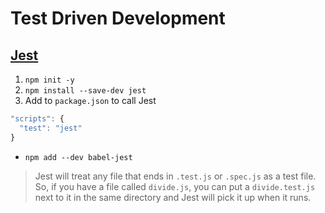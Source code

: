 # Test Driven Development

## [Jest](https://jestjs.io/docs/getting-started)
1. `npm init -y`
2. `npm install --save-dev jest`
3. Add to `package.json` to call Jest
```js
"scripts": {
  "test": "jest"
}
```
+ `npm add --dev babel-jest`

> Jest will treat any file that ends in `.test.js` or `.spec.js` as a test file. So, if you have a file called `divide.js`, you can put a `divide.test.js` next to it in the same directory and Jest will pick it up when it runs.
